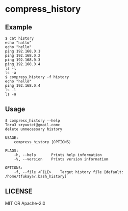 # compress_history
## Example
```terminal
$ cat history 
echo "hallo"
echo "hello"
ping 192.168.0.1
ping 192.168.0.2
ping 192.168.0.3
ping 192.168.0.4
ls -l
ls -a
$ compress_history -f history 
echo "hello"
ping 192.168.0.4
ls -l
ls -a
```

## Usage
```terminal
$ compress_history --help
Toru3 <ryuutet@gmail.com>
delete unnecessary history

USAGE:
    compress_history [OPTIONS]

FLAGS:
    -h, --help       Prints help information
    -V, --version    Prints version information

OPTIONS:
    -f, --file <FILE>    Target history file [default: /home/tfukaya/.bash_history]
```

## LICENSE
MIT OR Apache-2.0
